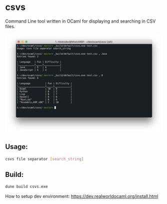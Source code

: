 # csvs

Command Line tool written in OCaml for displaying and searching in CSV files.

<img src="screenshot.png" />

## Usage:
```bash
csvs file separator [search_string]
```

## Build:
```bash
dune build csvs.exe
```

How to setup dev environment:
https://dev.realworldocaml.org/install.html
